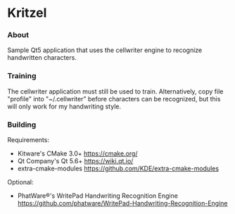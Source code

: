 # Kritzel

### About

Sample Qt5 application that uses the cellwriter engine to
recognize handwritten characters.

### Training

The cellwriter application must still be used to train.
Alternatively, copy file "profile" into "~/.cellwriter"
before characters can be recognized, but this will only
work for my handwriting style.

### Building

Requirements:

* Kitware's CMake 3.0+ https://cmake.org/
* Qt Company's Qt 5.6+ https://wiki.qt.io/
* extra-cmake-modules https://github.com/KDE/extra-cmake-modules

Optional:

* PhatWare®'s WritePad Handwriting Recognition Engine https://github.com/phatware/WritePad-Handwriting-Recognition-Engine

